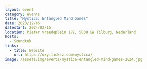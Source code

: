 ```yaml
---
layout: event
category: events
title: "Mystica: Entangled Mind Games"
date: 2023/12/06
datestart: 2024/03/15
location: Pieter Vreedeplein 172, 5038 BW Tilburg, Nederland
hosts:
  - Soundtek
links:
  - title: Website
    url: https://oxy.ticksz.com/mystica/
image: /assets/img/events/mystica-entangled-mind-games-2024.jpg
---
```

